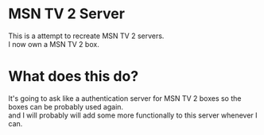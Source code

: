 # MSN TV 2 Server
This is a attempt to recreate MSN TV 2 servers. \
I now own a MSN TV 2 box.

# What does this do?
It's going to ask like a authentication server for MSN TV 2 boxes so the boxes can be probably used again. \
and I will probably will add some more functionally to this server whenever I can.
